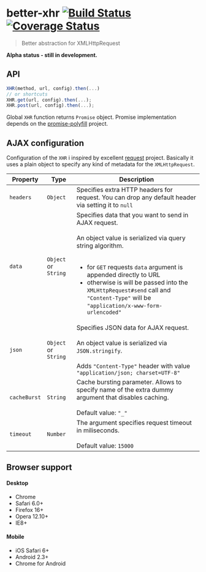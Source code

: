 better-xhr [![Build Status][travis-image]][travis-url] [![Coverage Status][coveralls-image]][coveralls-url]
=========================
> Better abstraction for XMLHttpRequest

__Alpha status - still in development.__

## API

```js
XHR(method, url, config).then(...)
// or shortcuts
XHR.get(url, config).then(...);
XHR.post(url, config).then(...);
```

Global `XHR` function returns `Promise` object. Promise implementation depends on the [promise-polyfill](https://github.com/taylorhakes/promise-polyfill) project.

## AJAX configuration

Configuration of the `XHR` i inspired by excellent [request](https://github.com/mikeal/request) project. Basically it uses a plain object to specify any kind of metadata for the `XMLHttpRequest`.

| Property | Type    | Description |
| -------- | ------- | ----------- | 
| `headers` | `Object` | Specifies extra HTTP headers for request. You can drop any default header via setting it to `null`
| `data`   | `Object` or `String`| Specifies data that you want to send in AJAX request.<br><br>An object value is serialized via query string algorithm.<br><br><ul><li>for `GET` requests `data` argument is appended directly to URL</li><li>otherwise is will be passed into the `XMLHttpRequest#send` call and `"Content-Type"` will be `"application/x-www-form-urlencoded"`</li> 
| `json`   | `Object` or `String` | Specifies JSON data for AJAX request.<br><br>An object value is serialized via `JSON.stringify`. <br><br>Adds `"Content-Type"` header with value `"application/json; charset=UTF-8"`
| `cacheBurst` | `String` | Cache bursting parameter. Allows to specify name of the extra dummy argument that disables caching.<br><br>Default value: `"_"`
| `timeout` | `Number` | The argument specifies request timeout in miliseconds.<br><br>Default value: `15000`

## Browser support
#### Desktop
* Chrome
* Safari 6.0+
* Firefox 16+
* Opera 12.10+
* IE8+

#### Mobile
* iOS Safari 6+
* Android 2.3+
* Chrome for Android

[travis-url]: http://travis-ci.org/chemerisuk/better-xhr
[travis-image]: http://img.shields.io/travis/chemerisuk/better-xhr/master.svg

[coveralls-url]: https://coveralls.io/r/chemerisuk/better-xhr
[coveralls-image]: http://img.shields.io/coveralls/chemerisuk/better-xhr/master.svg
